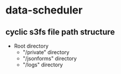 # data-scheduler

## cyclic s3fs file path structure
- Root directory
    - "/private" directory
    - "/jsonforms" directory
    - "/logs" directory